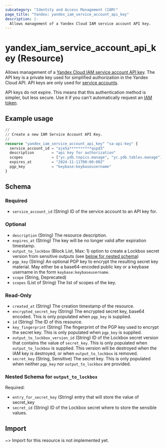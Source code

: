 ```yaml
---
subcategory: "Identity and Access Management (IAM)"
page_title: "Yandex: yandex_iam_service_account_api_key"
description: |-
  Allows management of a Yandex Cloud IAM service account API key.
---
```


# yandex_iam_service_account_api_key (Resource)

Allows management of a [Yandex Cloud IAM service account API key](https://yandex.cloud/docs/iam/concepts/authorization/api-key). The API key is a private key used for simplified authorization in the Yandex Cloud API. API keys are only used for [service accounts](https://yandex.cloud/docs/iam/concepts/users/service-accounts).

API keys do not expire. This means that this authentication method is simpler, but less secure. Use it if you can't automatically request an [IAM token](https://yandex.cloud/docs/iam/concepts/authorization/iam-token).

## Example usage

```terraform
//
// Create a new IAM Service Account API Key.
//
resource "yandex_iam_service_account_api_key" "sa-api-key" {
  service_account_id = "aje5a**********qspd3"
  description        = "api key for authorization"
  scopes             = ["yc.ydb.topics.manage", "yc.ydb.tables.manage"]
  expires_at         = "2024-11-11T00:00:00Z"
  pgp_key            = "keybase:keybaseusername"
}
```

<!-- schema generated by tfplugindocs -->
## Schema

### Required

- `service_account_id` (String) ID of the service account to an API key for.

### Optional

- `description` (String) The resource description.
- `expires_at` (String) The key will be no longer valid after expiration timestamp.
- `output_to_lockbox` (Block List, Max: 1) option to create a Lockbox secret version from sensitive outputs (see [below for nested schema](#nestedblock--output_to_lockbox))
- `pgp_key` (String) An optional PGP key to encrypt the resulting secret key material. May either be a base64-encoded public key or a keybase username in the form `keybase:keybaseusername`.
- `scope` (String, Deprecated)
- `scopes` (List of String) The list of scopes of the key.

### Read-Only

- `created_at` (String) The creation timestamp of the resource.
- `encrypted_secret_key` (String) The encrypted secret key, base64 encoded. This is only populated when `pgp_key` is supplied.
- `id` (String) The ID of this resource.
- `key_fingerprint` (String) The fingerprint of the PGP key used to encrypt the secret key. This is only populated when `pgp_key` is supplied.
- `output_to_lockbox_version_id` (String) ID of the Lockbox secret version that contains the value of `secret_key`. This is only populated when `output_to_lockbox` is supplied. This version will be destroyed when the IAM key is destroyed, or when `output_to_lockbox` is removed.
- `secret_key` (String, Sensitive) The secret key. This is only populated when neither `pgp_key` nor `output_to_lockbox` are provided.

<a id="nestedblock--output_to_lockbox"></a>
### Nested Schema for `output_to_lockbox`

Required:

- `entry_for_secret_key` (String) entry that will store the value of secret_key
- `secret_id` (String) ID of the Lockbox secret where to store the sensible values.

## Import

~> Import for this resource is not implemented yet.